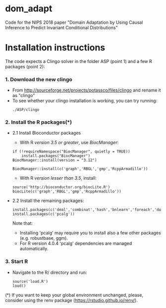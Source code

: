 # dom_adapt
Code for the NIPS 2018 paper "Domain Adaptation by Using Causal Inference to Predict Invariant Conditional Distributions"


# Installation instructions

The code expects a Clingo solver in the folder ASP (point 1) and a few R packages (point 2):

### 1. Download the new clingo

  * From http://sourceforge.net/projects/potassco/files/clingo and rename it as "clingo"
  * To see whether your clingo installation is working, you can try running:
    ```
    ./ASP/clingo
    ```
### 2. Install the R packages(*)

  * 2.1 Install Bioconductor packages
    * With R *version 3.5 or greater*, use *BiocManager*:
    ```
    if (!requireNamespace("BiocManager", quietly = TRUE))
        install.packages("BiocManager")
    BiocManager::install(version = "3.12")
    
    BiocManager::install(c('graph','RBGL','gmp','RcppArmadillo'))
    ```
    * With R *version lesser than 3.5*, install:
    ```
    source('http://bioconductor.org/biocLite.R')
    biocLite(c('graph','RBGL','gmp','RcppArmadillo'))
    ```
  * 2.2 Install the remaining packages:
  
    ```
    install.packages(c('deal','combinat','hash','bnlearn','foreach','doMC','caTools','expm'))
    install.packages(c('pcalg'))
    ```
    Note that:
    * Installing 'pcalg' may require you to install also a few other packages (e.g. robustbase, ggm).
    * For R version 4.0.4 'pcalg' dependencies are managed automatically.

### 3. Start R

  * Navigate to the R/ directory and run:
    ```
    source('load.R')
    loud()
    ```
(*) If you want to keep your global environment unchanged, please, consider using the renv package (https://rstudio.github.io/renv/).
